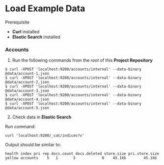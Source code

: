 # Load Example Data

Prerequisite

* **Curl** installed
* **Elastic Search** installed

### Accounts

1. Run the following commands from the *root* of this **Project Repository**

```
$ curl -XPOST 'localhost:9200/accounts/internal' --data-binary @data/account-1.json
$ curl -XPOST 'localhost:9200/accounts/internal' --data-binary @data/account-2.json
$ curl -XPOST 'localhost:9200/accounts/internal' --data-binary @data/account-3.json
$ curl -XPOST 'localhost:9200/accounts/internal' --data-binary @data/account-4.json
$ curl -XPOST 'localhost:9200/accounts/internal' --data-binary @data/account-5.json
```

2. Check data in **Elastic Search**

Run command:

```
curl 'localhost:9200/_cat/indices?v'
```

Output should be similar to:

```
health index pri rep docs.count docs.deleted store.size pri.store.size
yellow accounts    5   1       5            0    45.1kb        45.1kb
```
